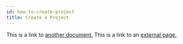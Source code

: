 ```yaml
---
id: how-to-create-project
title: Create a Project
---
```


This is a link to [another document.](doc3.md) This is a link to an [external page.](http://www.example.com/)
